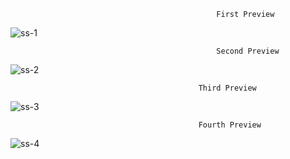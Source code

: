                                                   First Preview
![ss-1](https://github.com/berkkendirlioglu/JS-2888P-2/assets/71317893/8d02efcd-241c-422f-ba81-6192a2716e8b)

                                                  Second Preview

![ss-2](https://github.com/berkkendirlioglu/JS-2888P-2/assets/71317893/f278021e-5d34-47d0-8f00-b47397dd0d76)

                                              Third Preview
  
![ss-3](https://github.com/berkkendirlioglu/JS-2888P-2/assets/71317893/c423c2e9-0798-4146-89d5-1cb57e7aa88a)

                                              Fourth Preview
  
![ss-4](https://github.com/berkkendirlioglu/JS-2888P-2/assets/71317893/d60f65a9-8378-45bc-b502-dfe3cb46db09)
